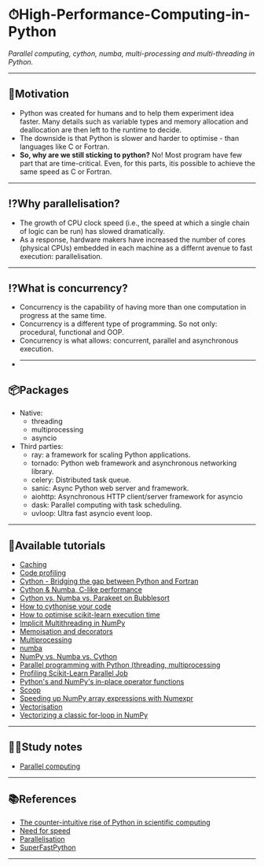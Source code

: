 # ⏱High-Performance-Computing-in-Python
*Parallel computing, cython, numba, multi-processing and multi-threading in Python.*
***

## 📌Motivation
- Python was created for humans and to help them experiment idea faster. Many details such as variable types and memory allocation and deallocation are then left to the runtime to decide.
- The downside is that Python is slower and harder to optimise - than languages like C or Fortran.
- **So, why are we still sticking to python?** No! Most program have few part that are time-critical. Even, for this parts, itis possible to achieve the same speed as C or Fortran.
***

## ⁉Why parallelisation?
- The growth of CPU clock speed (i.e., the speed at which a single chain of logic can be run) has slowed dramatically.
- As a response, hardware makers have increased the number of cores (physical CPUs) embedded in each machine as a differnt avenue to fast execution: parallelisation.
***

## ⁉What is concurrency?
- Concurrency is the capability of having more than one computation in progress at the same time.
- Concurrency is a different type of programming. So not only: procedural, functional and OOP.
- Concurrency is what allows: concurrent, parallel and asynchronous execution.
- ***

## 📦Packages
- Native:
  - threading
  - multiprocessing
  - asyncio
- Third parties:
    - ray: a framework for scaling Python applications.
    - tornado: Python web framework and asynchronous networking library.
    - celery: Distributed task queue.
    - sanic: Async Python web server and framework.
    - aiohttp: Asynchronous HTTP client/server framework for asyncio
    - dask: Parallel computing with task scheduling.
    - uvloop: Ultra fast asyncio event loop.
***

## 🏫Available tutorials
- [Caching](https://github.com/kyaiooiayk/High-Performance-Computing-in-Python/blob/master/tutorials/GitHub_MD_rendering/Caching.ipynb)
- [Code profiling](https://github.com/kyaiooiayk/High-Performance-Computing-in-Python/blob/master/tutorials/GitHub_MD_rendering/Code_profiling.ipynb)
- [Cython - Bridging the gap between Python and Fortran](https://github.com/kyaiooiayk/High-Performance-Computing-in-Python/blob/master/tutorials/GitHub_MD_rendering/%20Cython%20-%20Bridging%20the%20gap%20between%20Python%20and%20Fortran.ipynb)
- [Cython & Numba, C-like performance](https://github.com/kyaiooiayk/High-Performance-Computing-in-Python/blob/master/tutorials/GitHub_MD_rendering/Cython%20%26%20Numba%2C%20C-like%20performance.ipynb)
- [Cython vs. Numba vs. Parakeet on Bubblesort](https://github.com/kyaiooiayk/High-Performance-Computing-in-Python/blob/master/tutorials/GitHub_MD_rendering/Cython%20vs.%20Numba%20vs.%20Parakeet%20on%20Bubblesort.ipynb)
- [How to cythonise your code](https://github.com/kyaiooiayk/High-Performance-Computing-in-Python/blob/master/tutorials/cythonizing/GitHub_MD_rendering/How%20to%20cythonize%20your%20code.ipynb)
- [How to optimise scikit-learn execution time](https://github.com/kyaiooiayk/High-Performance-Computing-in-Python/blob/master/tutorials/GitHub_MD_rendering/How%20to%20optimise%20scikit-learn%20execution%20time.ipynb)
- [Implicit Multithreading in NumPy](https://github.com/kyaiooiayk/High-Performance-Computing-in-Python/blob/master/tutorials/Implicit%20Multithreading%20in%20NumPy.ipynb)
- [Memoisation and decorators](https://github.com/kyaiooiayk/High-Performance-Computing-in-Python/blob/master/tutorials/GitHub_MD_rendering/Memoisation%20and%20decorator.ipynb)
- [Multiprocessing](https://github.com/kyaiooiayk/High-Performance-Computing-in-Python/tree/master/tutorials/Multiprocessing)
- [numba](https://github.com/kyaiooiayk/High-Performance-Computing-in-Python/blob/master/tutorials/numba.ipynb)
- [NumPy vs. Numba vs. Cython](https://github.com/kyaiooiayk/High-Performance-Computing-in-Python/blob/master/tutorials/GitHub_MD_rendering/NumPy%20vs.%20Numba%20vs.%20Cython.ipynb)
- [Parallel programming with Python (threading, multiprocessing](https://github.com/kyaiooiayk/High-Performance-Computing-in-Python/blob/master/tutorials/GitHub_MD_rendering/Parallel%20programming%20with%20Python%20(threading%2C%20multiprocessing).ipynb)
- [Profiling Scikit-Learn Parallel Job](https://github.com/kyaiooiayk/High-Performance-Computing-in-Python/tree/master/tutorials/Profiling_SKLearn_Parallel_Jobs)
- [Python's and NumPy's in-place operator functions](https://github.com/kyaiooiayk/High-Performance-Computing-in-Python/blob/master/tutorials/GitHub_MD_rendering/Python's%20and%20NumPy's%20in-place%20operator%20functions.ipynb)
- [Scoop](https://github.com/kyaiooiayk/High-Performance-Computing-in-Python/tree/master/tutorials/Scoop)
- [Speeding up NumPy array expressions with Numexpr](https://github.com/kyaiooiayk/High-Performance-Computing-in-Python/blob/master/tutorials/GitHub_MD_rendering/Speeding%20up%20NumPy%20array%20expressions%20with%20Numexpr.ipynb)
- [Vectorisation](https://github.com/kyaiooiayk/High-Performance-Computing-in-Python/blob/master/tutorials/GitHub_MD_rendering/Vectorisation.ipynb)
- [Vectorizing a classic for-loop in NumPy](https://github.com/kyaiooiayk/High-Performance-Computing-in-Python/blob/master/tutorials/GitHub_MD_rendering/Vectorizing%20a%20classic%20for-loop%20in%20NumPy%20.ipynb)
***

## 🧑‍🎓Study notes
- [Parallel computing](https://drive.google.com/drive/u/1/folders/13mzxrofldkbdgF_eT5EPZ1cEiCgOT78d)
***

## 📚References
- [The counter-intuitive rise of Python in scientific computing](https://cerfacs.fr/coop/fortran-vs-python)
- [Need for speed](https://github.com/QuantEcon/lecture-python-programming.notebooks/blob/master/need_for_speed.ipynb)
- [Parallelisation](https://github.com/QuantEcon/lecture-python-programming.notebooks/blob/master/parallelization.ipynb)
- [SuperFastPython](https://superfastpython.com/learning-paths/#Threading_Learning_Path)
***
